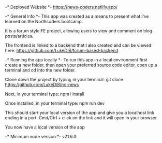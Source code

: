 -* Deployed Website *-
https://news-coders.netlify.app/

-* General Info *-
This app was created as a means to present what I've learned on the Northcoders bootcamp.

It is a forum style FE project, allowing users to view and comment on blog posts/articles.

The frontend is linked to a backend that I also created and can be viewed here: https://github.com/LukeDiB/forum-based-backend

-* Running the app locally *-
To run this app in a local environment first create a new folder, then open your preferred source code editor, open up a terminal and cd into the new folder. 

Clone down the project by typing in your terminal:
git clone https://github.com/LukeDiB/nc-news

Next, in your terminal type:
npm i install

Once installed, in your terminal type:
npm run dev

This should start your local version of the app and give you a localhost link ending in a port. Cmd/Ctrl + click on the link and it will open in your browser

You now have a local version of the app

-* Minimum node version *-
v21.6.0

